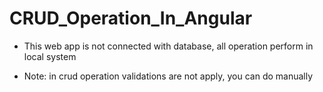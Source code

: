 # CRUD_Operation_In_Angular

- This web app is not connected with database, all operation perform in local system

- Note: in crud operation validations are not apply, you can do manually
